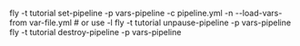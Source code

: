 fly -t tutorial set-pipeline -p vars-pipeline -c pipeline.yml -n --load-vars-from var-file.yml # or use -l
fly -t tutorial unpause-pipeline -p vars-pipeline
fly -t tutorial destroy-pipeline -p vars-pipeline
